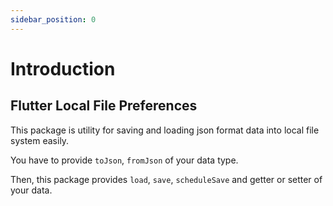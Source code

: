 ```yaml
---
sidebar_position: 0
---
```


# Introduction

## Flutter Local File Preferences 

This package is utility for saving and loading json format data into local file system easily.

You have to provide `toJson`, `fromJson` of your data type.

Then, this package provides `load`, `save`, `scheduleSave` and getter or setter of your data.